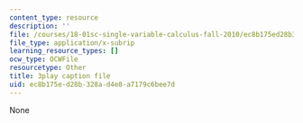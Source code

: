 ```yaml
---
content_type: resource
description: ''
file: /courses/18-01sc-single-variable-calculus-fall-2010/ec8b175ed28b328ad4e8a7179c6bee7d_Bv9kVDcj7yo.srt
file_type: application/x-subrip
learning_resource_types: []
ocw_type: OCWFile
resourcetype: Other
title: 3play caption file
uid: ec8b175e-d28b-328a-d4e8-a7179c6bee7d
---
```

None

